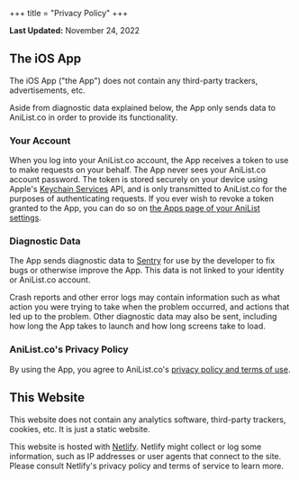 +++
title = "Privacy Policy"
+++

**Last Updated:** November 24, 2022

## The iOS App

The iOS App ("the App") does not contain any third-party trackers, advertisements, etc.

Aside from diagnostic data explained below, the App only sends data to AniList.co in order to provide its functionality.

### Your Account

When you log into your AniList.co account, the App receives a token to use to make requests on your behalf. The App never sees your AniList.co account password.
The token is stored securely on your device using Apple's [Keychain Services](https://developer.apple.com/documentation/security/keychain_services) API,
and is only transmitted to AniList.co for the purposes of authenticating requests.
If you ever wish to revoke a token granted to the App, you can do so on [the Apps page of your AniList settings](https://anilist.co/settings/apps).

### Diagnostic Data

The App sends diagnostic data to [Sentry](https://sentry.io) for use by the developer to fix bugs or otherwise improve the App.
This data is not linked to your identity or AniList.co account.

Crash reports and other error logs may contain information such as what action you were trying to take when the problem occurred,
and actions that led up to the problem. Other diagnostic data may also be sent, including how long the App takes to launch
and how long screens take to load.

### AniList.co's Privacy Policy

By using the App, you agree to AniList.co's [privacy policy and terms of use](https://anilist.co/terms).

## This Website

This website does not contain any analytics software, third-party trackers, cookies, etc. It is just a static website.

This website is hosted with [Netlify](https://netlify.com).
Netlify might collect or log some information, such as IP addresses or user agents that connect to the site.
Please consult Netlify's privacy policy and terms of service to learn more.
